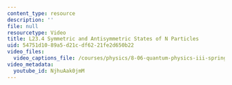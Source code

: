 ```yaml
---
content_type: resource
description: ''
file: null
resourcetype: Video
title: L23.4 Symmetric and Antisymmetric States of N Particles
uid: 54751d10-89a5-d21c-df62-21fe2d650b22
video_files:
  video_captions_file: /courses/physics/8-06-quantum-physics-iii-spring-2018/video-lectures/scattering-and-identical-particles/L23-4/NjhuAak0jmM.vtt
video_metadata:
  youtube_id: NjhuAak0jmM
---
```

